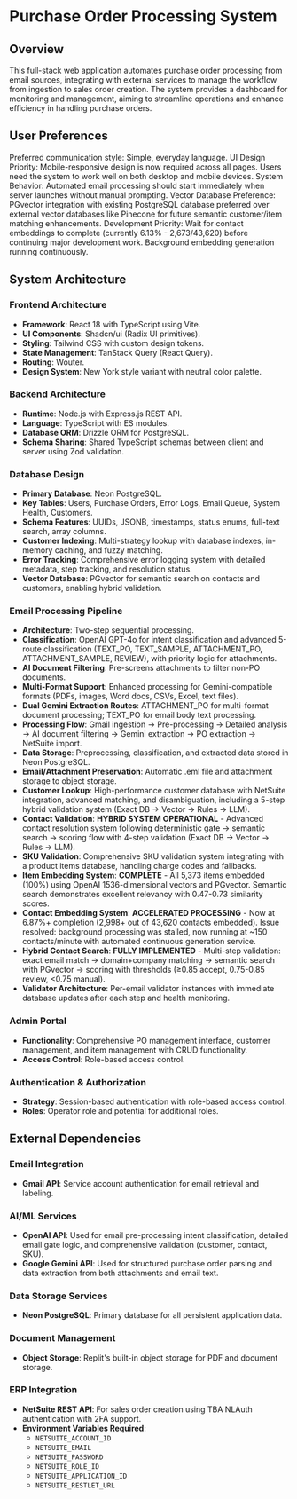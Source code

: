 # Purchase Order Processing System

## Overview
This full-stack web application automates purchase order processing from email sources, integrating with external services to manage the workflow from ingestion to sales order creation. The system provides a dashboard for monitoring and management, aiming to streamline operations and enhance efficiency in handling purchase orders.

## User Preferences
Preferred communication style: Simple, everyday language.
UI Design Priority: Mobile-responsive design is now required across all pages. Users need the system to work well on both desktop and mobile devices.
System Behavior: Automated email processing should start immediately when server launches without manual prompting.
Vector Database Preference: PGvector integration with existing PostgreSQL database preferred over external vector databases like Pinecone for future semantic customer/item matching enhancements.
Development Priority: Wait for contact embeddings to complete (currently 6.13% - 2,673/43,620) before continuing major development work. Background embedding generation running continuously.

## System Architecture

### Frontend Architecture
- **Framework**: React 18 with TypeScript using Vite.
- **UI Components**: Shadcn/ui (Radix UI primitives).
- **Styling**: Tailwind CSS with custom design tokens.
- **State Management**: TanStack Query (React Query).
- **Routing**: Wouter.
- **Design System**: New York style variant with neutral color palette.

### Backend Architecture
- **Runtime**: Node.js with Express.js REST API.
- **Language**: TypeScript with ES modules.
- **Database ORM**: Drizzle ORM for PostgreSQL.
- **Schema Sharing**: Shared TypeScript schemas between client and server using Zod validation.

### Database Design
- **Primary Database**: Neon PostgreSQL.
- **Key Tables**: Users, Purchase Orders, Error Logs, Email Queue, System Health, Customers.
- **Schema Features**: UUIDs, JSONB, timestamps, status enums, full-text search, array columns.
- **Customer Indexing**: Multi-strategy lookup with database indexes, in-memory caching, and fuzzy matching.
- **Error Tracking**: Comprehensive error logging system with detailed metadata, step tracking, and resolution status.
- **Vector Database**: PGvector for semantic search on contacts and customers, enabling hybrid validation.

### Email Processing Pipeline
- **Architecture**: Two-step sequential processing.
- **Classification**: OpenAI GPT-4o for intent classification and advanced 5-route classification (TEXT_PO, TEXT_SAMPLE, ATTACHMENT_PO, ATTACHMENT_SAMPLE, REVIEW), with priority logic for attachments.
- **AI Document Filtering**: Pre-screens attachments to filter non-PO documents.
- **Multi-Format Support**: Enhanced processing for Gemini-compatible formats (PDFs, images, Word docs, CSVs, Excel, text files).
- **Dual Gemini Extraction Routes**: ATTACHMENT_PO for multi-format document processing; TEXT_PO for email body text processing.
- **Processing Flow**: Gmail ingestion → Pre-processing → Detailed analysis → AI document filtering → Gemini extraction → PO extraction → NetSuite import.
- **Data Storage**: Preprocessing, classification, and extracted data stored in Neon PostgreSQL.
- **Email/Attachment Preservation**: Automatic .eml file and attachment storage to object storage.
- **Customer Lookup**: High-performance customer database with NetSuite integration, advanced matching, and disambiguation, including a 5-step hybrid validation system (Exact DB → Vector → Rules → LLM).
- **Contact Validation**: **HYBRID SYSTEM OPERATIONAL** - Advanced contact resolution system following deterministic gate → semantic search → scoring flow with 4-step validation (Exact DB → Vector → Rules → LLM).
- **SKU Validation**: Comprehensive SKU validation system integrating with a product items database, handling charge codes and fallbacks.
- **Item Embedding System**: **COMPLETE** - All 5,373 items embedded (100%) using OpenAI 1536-dimensional vectors and PGvector. Semantic search demonstrates excellent relevancy with 0.47-0.73 similarity scores.
- **Contact Embedding System**: **ACCELERATED PROCESSING** - Now at 6.87%+ completion (2,998+ out of 43,620 contacts embedded). Issue resolved: background processing was stalled, now running at ~150 contacts/minute with automated continuous generation service.
- **Hybrid Contact Search**: **FULLY IMPLEMENTED** - Multi-step validation: exact email match → domain+company matching → semantic search with PGvector → scoring with thresholds (≥0.85 accept, 0.75-0.85 review, <0.75 manual).
- **Validator Architecture**: Per-email validator instances with immediate database updates after each step and health monitoring.

### Admin Portal
- **Functionality**: Comprehensive PO management interface, customer management, and item management with CRUD functionality.
- **Access Control**: Role-based access control.

### Authentication & Authorization
- **Strategy**: Session-based authentication with role-based access control.
- **Roles**: Operator role and potential for additional roles.

## External Dependencies

### Email Integration
- **Gmail API**: Service account authentication for email retrieval and labeling.

### AI/ML Services
- **OpenAI API**: Used for email pre-processing intent classification, detailed email gate logic, and comprehensive validation (customer, contact, SKU).
- **Google Gemini API**: Used for structured purchase order parsing and data extraction from both attachments and email text.

### Data Storage Services
- **Neon PostgreSQL**: Primary database for all persistent application data.

### Document Management
- **Object Storage**: Replit's built-in object storage for PDF and document storage.

### ERP Integration
- **NetSuite REST API**: For sales order creation using TBA NLAuth authentication with 2FA support.
- **Environment Variables Required**:
  - `NETSUITE_ACCOUNT_ID`
  - `NETSUITE_EMAIL`
  - `NETSUITE_PASSWORD`
  - `NETSUITE_ROLE_ID`
  - `NETSUITE_APPLICATION_ID`
  - `NETSUITE_RESTLET_URL`